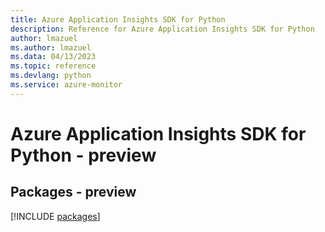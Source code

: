 ```yaml
---
title: Azure Application Insights SDK for Python
description: Reference for Azure Application Insights SDK for Python
author: lmazuel
ms.author: lmazuel
ms.data: 04/13/2023
ms.topic: reference
ms.devlang: python
ms.service: azure-monitor
---
```

# Azure Application Insights SDK for Python - preview
## Packages - preview
[!INCLUDE [packages](application-insights-index.md)]